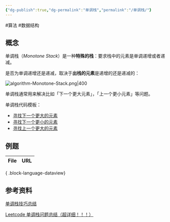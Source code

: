 ```yaml
---
{"dg-publish":true,"dg-permalink":"单调栈","permalink":"/单调栈/"}
---
```



#算法 #数据结构 

## 概念

单调栈（*Monotone Stack*）是一种**特殊的栈**：要求栈中的元素是单调递增或者递减。

是否为单调递增还是递减，取决于**出栈的元素**是递增的还是递减的：

![algorithm-Monotone-Stack.png|400](/img/user/attachments/images/algorithm-Monotone-Stack.png)


单调栈通常用来解决比如「下一个更大元素」，「上一个更小元素」等问题。

单调栈代码模板：
- [寻找下一个更大的元素](https://jihulab.com/learning/interview/-/blob/main/src/main/java/org/example/interview/algorithm/templates/MonotonousStack.java#L11-26)
- [寻找下一个更小的元素](https://jihulab.com/learning/interview/-/blob/main/src/main/java/org/example/interview/algorithm/templates/MonotonousStack.java#L28-43)
- [寻找上一个更大的元素](https://jihulab.com/learning/interview/-/blob/main/src/main/java/org/example/interview/algorithm/templates/MonotonousStack.java#L45-60)

## 例题

| File | URL |
| ---- | --- |

{ .block-language-dataview}
 
## 参考资料
 
 [单调栈技巧总结 ](https://www.cnblogs.com/liang24/p/14200734.html)
 
[Leetcode 单调栈问题总结（超详细！！！）](https://blog.csdn.net/qq_17550379/article/details/86519771)
